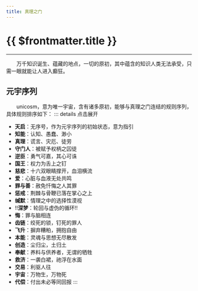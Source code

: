 ```yaml
---
title: 真理之门
---
```


# {{ $frontmatter.title }}

***

&emsp;&emsp;万千知识诞生、蕴藏的地点，一切的原初，其中蕴含的知识人类无法承受，只需一眼就能让人进入癫狂。

## 元宇序列

&emsp;&emsp;unicosm，意为唯一宇宙，含有诸多原初，能够与真理之门连结的规则序列，具体规则排序如下：
::: details 点击展开
- **天启**：无序号，作为元宇序列的初始状态，意为指引
- **知能**：认知、愚蠢、渺小
- **真理**：谎言、灾厄、徒劳
- **守门人**：被赋予权柄之囚徒
- **逆臣**：勇气可嘉，其心可诛
- **国王**：权力为舌上之钉
- **慈悲**：十六双眼睛撑开，血泪横流
- **爱**：心脏与血液无处共鸣
- **罪与善**：赦免忏悔之人其罪
- **惩戒**：荆棘与骨鞭已落在掌心之上
- **缄默**：情理之中的选择性漠视
- !!**深梦**：轮回与虚伪的循环!!
- **悔**：罪与脑相连
- **齿链**：绞死的锁，钉死的罪人
- **飞升**：摒弃糟粕，拥抱自由
- **本能**：灵魂与思想无尽散发
- **创造**：尘归尘，土归土
- **奉献**：养料与供养者，无谓的牺牲
- **救济**：一袭白裙，祂浮在水面
- **交易**：利驱人往
- **宇宙**：万物生，万物死
- **代偿**：付出未必等同回报
:::